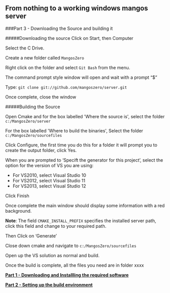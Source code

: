 From nothing to a working windows mangos server
---
###Part 3 - Downloading the Source and building it

#####Downloading the source
Click on Start, then Computer

Select the C Drive.

Create a new folder called `MangosZero`

Right click on the folder and select `Git Bash` from the menu.

The command prompt style window will open and wait with a prompt “$”

Type: `git clone git://github.com/mangoszero/server.git`

Once complete, close the window

#####Building the Source

Open Cmake and for the box labelled 'Where the source is', select the folder `c:/MangosZero/server`

For the box labelled 'Where to build the binaries', Select the folder `c:/MangosZero/sourcefiles`

Click Configure, the first time you do this for a folder it will prompt you to create the output folder, click Yes.

When you are prompted to ‘Specift the generator for this project’, select the option  for the version of VS you are using:

- For VS2010, select Visual Studio 10
- For VS2012, select Visual Studio 11
- For VS2013, select Visual Studio 12

Click Finish

Once complete the main window should display some information with a red background.

**Note**: The field `CMAKE_INSTALL_PREFIX` specifies the installed server path, click this field and change to your required path.

Then Click on ‘Generate’

Close down cmake and navigate to `c:/MangosZero/sourcefiles`

Open up the VS solution as normal and build.

Once the build is complete, all the files you need are in folder xxxx

[**Part 1 - Downloading and Installling the required software**](MangosZero%2018.1%20Build%20Part%201) 

[**Part 2 - Setting up the build environment**](MangosZero%2018.1%20Build%20Part%202) 
